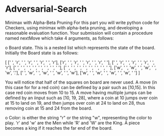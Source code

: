 # Adversarial-Search
Minimax with Alpha-Beta Pruning
For this part you will write python code for Checkers, using minimax with alpha-beta pruning, and developing a reasonable evaluation function.  Your submission will contain a procedure named nextMove which take 4 arguments, as follows:

o    Board state. This is a nested list which represents the state of the board. Initially the Board state is as follows:

[
[' ', 'r', ' ', 'r', ' ', 'r', ' ', 'r'],
['r', ' ', 'r', ' ', 'r', ' ', 'r', ' '],
[' ', 'r', ' ', 'r', ' ', 'r', ' ', 'r'],
[' ', ' ', ' ', ' ', ' ', ' ', ' ', ' '],
[' ', ' ', ' ', ' ', ' ', ' ', ' ', ' '],
['w', ' ', 'w', ' ', 'w', ' ', 'w', '.'],
[' ', 'w', ' ', 'w', ' ', 'w', ' ', 'w'],
['w', ' ', 'w', ' ', 'w', ' ', 'w', ' ']
]

You will notice that half of the squares on board are never used. A move (in this case for for a red coin) can be defined by a pair such as [10,15]. In this case red coin moves from 10 to 15. A move having multiple jumps can be defined by an iinput such as [10, 19, 28], where a coin at 10 jumps over coin at 15 to land on 19, and then jumps over coin at 24 to land on 28, thus removing coin at 15 and 24 from the board.

o    Color: is either the string "r" or the string "w", representing the color to play. 'r' and 'w' are the Men while 'R' and 'W' are the King. A piece becomes a king if it reaches the far end of the board.
